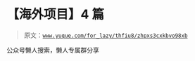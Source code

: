 # 【海外项目】4 篇

> 原文：[`www.yuque.com/for_lazy/thfiu8/zhpxs3cxkbvo98xb`](https://www.yuque.com/for_lazy/thfiu8/zhpxs3cxkbvo98xb)

公众号懒人搜索，懒人专属群分享